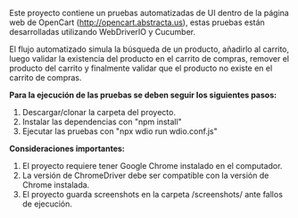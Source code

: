 Este proyecto contiene un pruebas automatizadas de UI dentro de la página web de OpenCart (http://opencart.abstracta.us), estas pruebas están desarrolladas utilizando WebDriverIO y Cucumber.

El flujo automatizado simula la búsqueda de un producto, añadirlo al carrito, luego validar la existencia del producto en el carrito de compras, remover el producto del carrito y finalmente validar que el producto no existe en el carrito de compras.

**Para la ejecución de las pruebas se deben seguir los siguientes pasos:**

1. Descargar/clonar la carpeta del proyecto.
2. Instalar las dependencias con "npm install"
3. Ejecutar las pruebas con "npx wdio run wdio.conf.js"

**Consideraciones importantes:**
1. El proyecto requiere tener Google Chrome instalado en el computador.
2. La versión de ChromeDriver debe ser compatible con la versión de Chrome instalada.
3. El proyecto guarda screenshots en la carpeta /screenshots/ ante fallos de ejecución.
